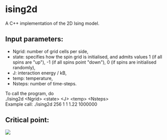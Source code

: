 # ising2d
A C++ implementation of the 2D Ising model. 

## Input parameters:
+ Ngrid: number of grid cells per side,  
+ state: specifies how the spin grid is initialised, and admits values 1 (if all spins are "up"), -1 (if all spins point "down"), 0 (if spins are initialised randomly),  
+ J: interaction energy / kB,  
+ temp: temperature,  
+ Nsteps: number of time-steps.

To call the program, do  
./ising2d \<Ngrid\>  \<state\> \<J\> \<temp\> \<Nsteps\>  
Example call: ./ising2d 256 1 1 1.22 1000000
 

## Critical point:
![](https://github.com/tafcosta/ising2d/blob/master/animation.gif)